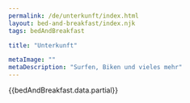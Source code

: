 ```yaml
---
permalink: /de/unterkunft/index.html
layout: bed-and-breakfast/index.njk
tags: bedAndBreakfast

title: "Unterkunft"

metaImage: ""
metaDescription: "Surfen, Biken und vieles mehr"
---
```


{{bedAndBreakfast.data.partial}}

